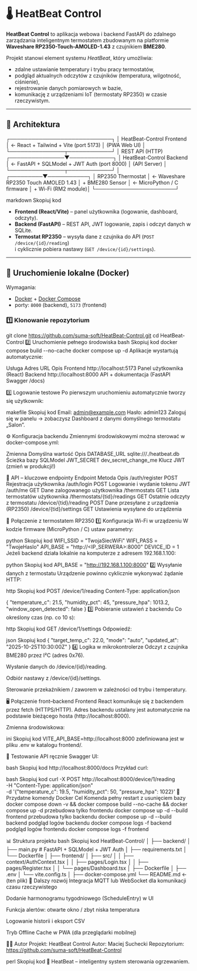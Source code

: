 # 🌡️ HeatBeat Control

**HeatBeat Control** to aplikacja webowa i backend FastAPI do zdalnego zarządzania inteligentnym termostatem
zbudowanym na platformie **Waveshare RP2350-Touch-AMOLED-1.43** z czujnikiem **BME280**.

Projekt stanowi element systemu *HeatBeat*, który umożliwia:
- zdalne ustawianie temperatury i trybu pracy termostatów,
- podgląd aktualnych odczytów z czujników (temperatura, wilgotność, ciśnienie),
- rejestrowanie danych pomiarowych w bazie,
- komunikację z urządzeniami IoT (termostaty RP2350) w czasie rzeczywistym.

---

## 🧱 Architektura

┌────────────────────────────┐
│ HeatBeat-Control Frontend │ ← React + Tailwind + Vite (port 5173)
│ (PWA Web UI) │
└───────────────┬────────────┘
│ REST API (HTTP)
┌───────────────▼────────────┐
│ HeatBeat-Control Backend │ ← FastAPI + SQLModel + JWT Auth (port 8000)
│ (API Server) │
└───────────────┬────────────┘
│
┌─────────▼───────────┐
│ RP2350 Thermostat │ ← Waveshare RP2350 Touch AMOLED 1.43
│ + BME280 Sensor │ ← MicroPython / C firmware
│ + Wi-Fi (RM2 module)│
└──────────────────────┘

markdown
Skopiuj kod

- **Frontend (React/Vite)** – panel użytkownika (logowanie, dashboard, odczyty).  
- **Backend (FastAPI)** – REST API, JWT logowanie, zapis i odczyt danych w SQLite.  
- **Termostat RP2350** – wysyła dane z czujnika do API (`POST /device/{id}/reading`)  
  i cyklicznie pobiera nastawy (`GET /device/{id}/settings`).

---

## 🚀 Uruchomienie lokalne (Docker)

Wymagania:
- [Docker](https://www.docker.com/) + [Docker Compose](https://docs.docker.com/compose/)
- porty: `8000` (backend), `5173` (frontend)

### 1️⃣ Klonowanie repozytorium

git clone https://github.com/suma-soft/HeatBeat-Control.git
cd HeatBeat-Control
2️⃣ Uruchomienie pełnego środowiska
bash
Skopiuj kod
docker compose build --no-cache
docker compose up -d
Aplikacje wystartują automatycznie:

Usługa	Adres URL	Opis
Frontend	http://localhost:5173	Panel użytkownika (React)
Backend	http://localhost:8000	API + dokumentacja (FastAPI Swagger /docs)

3️⃣ Logowanie testowe
Po pierwszym uruchomieniu automatycznie tworzy się użytkownik:

makefile
Skopiuj kod
Email:    admin@example.com
Hasło:    admin123
Zaloguj się w panelu → zobaczysz Dashboard z danymi domyślnego termostatu „Salon”.

⚙️ Konfiguracja backendu
Zmiennymi środowiskowymi można sterować w docker-compose.yml:

Zmienna	Domyślna wartość	Opis
DATABASE_URL	sqlite:///./heatbeat.db	Ścieżka bazy SQLModel
JWT_SECRET	dev_secret_change_me	Klucz JWT (zmień w produkcji!)

🧩 API – kluczowe endpointy
Endpoint	Metoda	Opis
/auth/register	POST	Rejestracja użytkownika
/auth/login	POST	Logowanie i wydanie tokenu JWT
/auth/me	GET	Dane zalogowanego użytkownika
/thermostats	GET	Lista termostatów użytkownika
/thermostats/{tid}/readings	GET	Ostatnie odczyty z termostatu
/device/{tid}/reading	POST	Dane przesyłane z urządzenia (RP2350)
/device/{tid}/settings	GET	Ustawienia wysyłane do urządzenia

🔌 Połączenie z termostatem RP2350
1️⃣ Konfiguracja Wi-Fi w urządzeniu
W kodzie firmware (MicroPython / C) ustaw parametry:

python
Skopiuj kod
WIFI_SSID = "TwojaSiecWiFi"
WIFI_PASS = "TwojeHaslo"
API_BASE  = "http://<IP_SERWERA>:8000"
DEVICE_ID = 1
Jeżeli backend działa lokalnie na komputerze z adresem 192.168.1.100:

python
Skopiuj kod
API_BASE = "http://192.168.1.100:8000"
2️⃣ Wysyłanie danych z termostatu
Urządzenie powinno cyklicznie wykonywać żądanie HTTP:

http
Skopiuj kod
POST /device/1/reading
Content-Type: application/json

{
  "temperature_c": 21.5,
  "humidity_pct": 45,
  "pressure_hpa": 1013.2,
  "window_open_detected": false
}
3️⃣ Pobieranie ustawień z backendu
Co określony czas (np. co 10 s):

http
Skopiuj kod
GET /device/1/settings
Odpowiedź:

json
Skopiuj kod
{
  "target_temp_c": 22.0,
  "mode": "auto",
  "updated_at": "2025-10-25T10:30:00Z"
}
4️⃣ Logika w mikrokontrolerze
Odczyt z czujnika BME280 przez I²C (adres 0x76).

Wysłanie danych do /device/{id}/reading.

Odbiór nastawy z /device/{id}/settings.

Sterowanie przekaźnikiem / zaworem w zależności od trybu i temperatury.

🖥️ Połączenie front–backend
Frontend React komunikuje się z backendem przez fetch (HTTPS/HTTP).
Adres backendu ustalany jest automatycznie na podstawie bieżącego hosta (http://localhost:8000).

Zmienna środowiskowa:

ini
Skopiuj kod
VITE_API_BASE=http://localhost:8000
zdefiniowana jest w pliku .env w katalogu frontend/.

🧪 Testowanie API ręcznie
Swagger UI:

bash
Skopiuj kod
http://localhost:8000/docs
Przykład curl:

bash
Skopiuj kod
curl -X POST http://localhost:8000/device/1/reading \
  -H "Content-Type: application/json" \
  -d '{"temperature_c": 19.5, "humidity_pct": 50, "pressure_hpa": 1022}'
🧰 Przydatne komendy Docker
Cel	Komenda
pełny restart z usunięciem bazy	docker compose down -v && docker compose build --no-cache && docker compose up -d
przebudowa tylko frontendu	docker compose up -d --build frontend
przebudowa tylko backendu	docker compose up -d --build backend
podgląd logów backendu	docker compose logs -f backend
podgląd logów frontendu	docker compose logs -f frontend

📊 Struktura projektu
bash
Skopiuj kod
HeatBeat-Control/
│
├── backend/
│   ├── main.py                 # FastAPI + SQLModel + JWT Auth
│   ├── requirements.txt
│   └── Dockerfile
│
├── frontend/
│   ├── src/
│   │   ├── context/AuthContext.tsx
│   │   ├── pages/Login.tsx
│   │   ├── pages/Register.tsx
│   │   └── pages/Dashboard.tsx
│   ├── Dockerfile
│   ├── .env
│   └── vite.config.ts
│
├── docker-compose.yml
└── README.md  ← (ten plik)
🧠 Dalszy rozwój
Integracja MQTT lub WebSocket dla komunikacji czasu rzeczywistego

Dodanie harmonogramu tygodniowego (ScheduleEntry) w UI

Funkcja alertów: otwarte okno / zbyt niska temperatura

Logowanie historii i eksport CSV

Tryb Offline Cache w PWA (dla przeglądarki mobilnej)

🧑‍💻 Autor
Projekt: HeatBeat Control
Autor: Maciej Suchecki
Repozytorium: https://github.com/suma-soft/HeatBeat-Control

perl
Skopiuj kod
📡 HeatBeat – inteligentny system sterowania ogrzewaniem.
